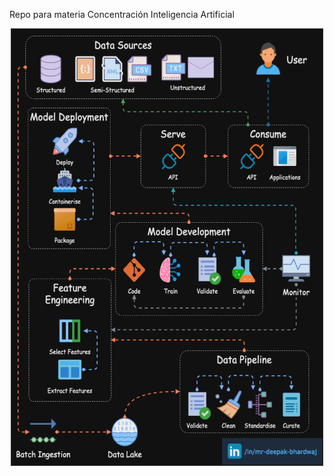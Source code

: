 Repo para materia Concentración Inteligencia Artificial

<p align="center">
<img src="https://github.com/feraranas/Concentracion-Inteligencia-Artificial/blob/main/Recursos/ML-Pipeline.gif" width="500" height="700" />
</p>
